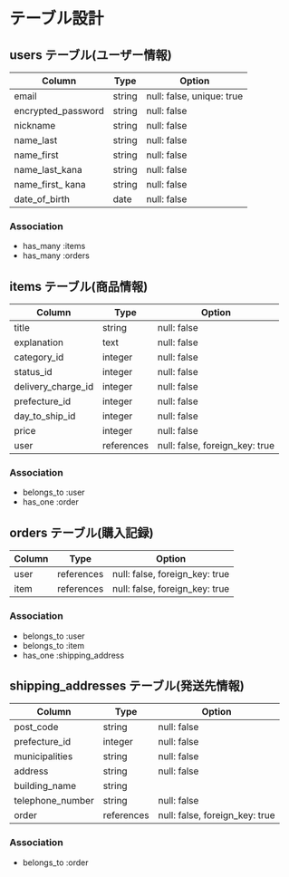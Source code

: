 # テーブル設計


## users テーブル(ユーザー情報)

| Column               | Type     | Option                    |
| -------------------- | -------- | ------------------------- |
| email                | string   | null: false, unique: true |
| encrypted_password   | string   | null: false               |
| nickname             | string   | null: false               |
| name_last            | string   | null: false               |
| name_first           | string   | null: false               |
| name_last_kana       | string   | null: false               |
| name_first_ kana     | string   | null: false               |
| date_of_birth        | date     | null: false               |

### Association

- has_many :items
- has_many :orders


## items テーブル(商品情報)

| Column             | Type       | Option                          |
| ------------------ | ---------- | ------------------------------- |
| title              | string     | null: false                     |
| explanation        | text       | null: false                     |
| category_id        | integer    | null: false                     |
| status_id          | integer    | null: false                     |
| delivery_charge_id | integer    | null: false                     |
| prefecture_id      | integer    | null: false                     |
| day_to_ship_id     | integer    | null: false                     |
| price              | integer    | null: false                     |
| user               | references | null: false, foreign_key: true  |

### Association

- belongs_to :user
- has_one :order


## orders テーブル(購入記録)

| Column    | Type        | Option                           |
| --------- | ----------- | -------------------------------- |
| user      | references  | null: false, foreign_key: true   |
| item      | references  | null: false, foreign_key: true   |

### Association

- belongs_to :user
- belongs_to :item
- has_one :shipping_address


## shipping_addresses テーブル(発送先情報)

| Column            | Type        | Option                         |
| ----------------- | ----------- | ------------------------------ |
| post_code         | string      | null: false                    |
| prefecture_id     | integer     | null: false                    |
| municipalities    | string      | null: false                    |
| address           | string      | null: false                    |
| building_name     | string      |                                |
| telephone_number  | string      | null: false                    |
| order             | references  | null: false, foreign_key: true |

### Association

- belongs_to :order